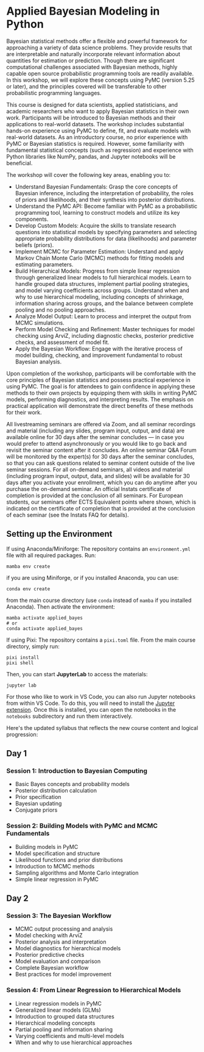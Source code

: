 # Applied Bayesian Modeling in Python

Bayesian statistical methods offer a flexible and powerful framework for approaching a variety of data science problems. They provide results that are interpretable and naturally incorporate relevant information about quantities for estimation or prediction. Though there are significant computational challenges associated with Bayesian methods, highly capable open source probabilistic programming tools are readily available. In this workshop, we will explore these concepts using PyMC (version 5.25 or later), and the principles covered will be transferable to other probabilistic programming languages.

This course is designed for data scientists, applied statisticians, and academic researchers who want to apply Bayesian statistics in their own work. Participants will be introduced to Bayesian methods and their applications to real-world datasets. The workshop includes substantial hands-on experience using PyMC to define, fit, and evaluate models with real-world datasets. As an introductory course, no prior experience with PyMC or Bayesian statistics is required. However, some familiarity with fundamental statistical concepts (such as regression) and experience with Python libraries like NumPy, pandas, and Jupyter notebooks will be beneficial.

The workshop will cover the following key areas, enabling you to:

- Understand Bayesian Fundamentals: Grasp the core concepts of Bayesian inference, including the interpretation of probability, the roles of priors and likelihoods, and their synthesis into posterior distributions.
- Understand the PyMC API: Become familiar with PyMC as a probabilistic programming tool, learning to construct models and utilize its key components.
- Develop Custom Models: Acquire the skills to translate research questions into statistical models by specifying parameters and selecting appropriate probability distributions for data (likelihoods) and parameter beliefs (priors).
- Implement MCMC for Parameter Estimation: Understand and apply Markov Chain Monte Carlo (MCMC) methods for fitting models and estimating parameters.
- Build Hierarchical Models: Progress from simple linear regression through generalized linear models to full hierarchical models. Learn to handle grouped data structures, implement partial pooling strategies, and model varying coefficients across groups. Understand when and why to use hierarchical modeling, including concepts of shrinkage, information sharing across groups, and the balance between complete pooling and no pooling approaches.
- Analyze Model Output: Learn to process and interpret the output from MCMC simulations.
- Perform Model Checking and Refinement: Master techniques for model checking using ArviZ, including diagnostic checks, posterior predictive checks, and assessment of model fit.
- Apply the Bayesian Workflow: Engage with the iterative process of model building, checking, and improvement fundamental to robust Bayesian analysis.

Upon completion of the workshop, participants will be comfortable with the core principles of Bayesian statistics and possess practical experience in using PyMC. The goal is for attendees to gain confidence in applying these methods to their own projects by equipping them with skills in writing PyMC models, performing diagnostics, and interpreting results. The emphasis on practical application will demonstrate the direct benefits of these methods for their work.

All livestreaming seminars are offered via Zoom, and all seminar recordings and material (including any slides, program input, output, and data) are available online for 30 days after the seminar concludes — in case you would prefer to attend asynchronously or you would like to go back and revisit the seminar content after it concludes. An online seminar Q&A Forum will be monitored by the expert(s) for 30 days after the seminar concludes, so that you can ask questions related to seminar content outside of the live seminar sessions. For all on-demand seminars, all videos and material (including program input, output, data, and slides) will be available for 30 days after you activate your enrollment, which you can do anytime after you purchase the on-demand seminar. An official Instats certificate of completion is provided at the conclusion of all seminars. For European students, our seminars offer ECTS Equivalent points where shown, which is indicated on the certificate of completion that is provided at the conclusion of each seminar (see the Instats FAQ for details).

## Setting up the Environment

If using Anaconda/Miniforge:
The repository contains an `environment.yml` file with all required packages. Run:

    mamba env create

if you are using Miniforge, or if you installed Anaconda, you can use:

    conda env create

from the main course directory (use `conda` instead of `mamba` if you installed Anaconda). Then activate the environment:

    mamba activate applied_bayes
    # or
    conda activate applied_bayes

If using Pixi:
The repository contains a `pixi.toml` file. From the main course directory, simply run:

    pixi install
    pixi shell

Then, you can start **JupyterLab** to access the materials:

    jupyter lab 

For those who like to work in VS Code, you can also run Jupyter notebooks from within VS Code. To do this, you will need to install the [Jupyter extension](https://marketplace.visualstudio.com/items?itemName=ms-toolsai.jupyter). Once this is installed, you can open the notebooks in the `notebooks` subdirectory and run them interactively.

Here's the updated syllabus that reflects the new course content and logical progression:

## Day 1

### Session 1: Introduction to Bayesian Computing
- Basic Bayes concepts and probability models
- Posterior distribution calculation
- Prior specification
- Bayesian updating
- Conjugate priors

### Session 2: Building Models with PyMC and MCMC Fundamentals
- Building models in PyMC
- Model specification and structure
- Likelihood functions and prior distributions
- Introduction to MCMC methods
- Sampling algorithms and Monte Carlo integration
- Simple linear regression in PyMC

## Day 2

### Session 3: The Bayesian Workflow
- MCMC output processing and analysis
- Model checking with ArviZ
- Posterior analysis and interpretation
- Model diagnostics for hierarchical models
- Posterior predictive checks
- Model evaluation and comparison
- Complete Bayesian workflow
- Best practices for model improvement

### Session 4: From Linear Regression to Hierarchical Models
- Linear regression models in PyMC
- Generalized linear models (GLMs)
- Introduction to grouped data structures
- Hierarchical modeling concepts
- Partial pooling and information sharing
- Varying coefficients and multi-level models
- When and why to use hierarchical approaches
